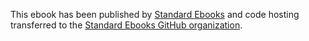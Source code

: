 This ebook has been published by [Standard Ebooks](https://standardebooks.org/ebooks/julia-peterkin/scarlet-sister-mary) and code hosting transferred to the [Standard Ebooks GitHub organization](https://github.com/standardebooks/julia-peterkin_scarlet-sister-mary).
